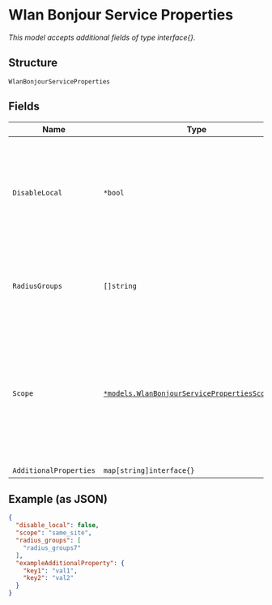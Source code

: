 
# Wlan Bonjour Service Properties

*This model accepts additional fields of type interface{}.*

## Structure

`WlanBonjourServiceProperties`

## Fields

| Name | Type | Tags | Description |
|  --- | --- | --- | --- |
| `DisableLocal` | `*bool` | Optional | whether to prevent wireless clients to discover bonjour devices on the same WLAN<br>**Default**: `false` |
| `RadiusGroups` | `[]string` | Optional | optional, if the service is further restricted for certain RADIUS groups |
| `Scope` | [`*models.WlanBonjourServicePropertiesScopeEnum`](../../doc/models/wlan-bonjour-service-properties-scope-enum.md) | Optional | how bonjour services should be discovered for the same WLAN. enum: `same_ap`, `same_map`, `same_site`<br>**Default**: `"same_site"` |
| `AdditionalProperties` | `map[string]interface{}` | Optional | - |

## Example (as JSON)

```json
{
  "disable_local": false,
  "scope": "same_site",
  "radius_groups": [
    "radius_groups7"
  ],
  "exampleAdditionalProperty": {
    "key1": "val1",
    "key2": "val2"
  }
}
```

